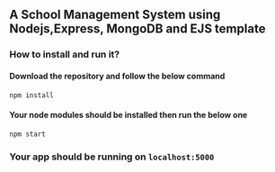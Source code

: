 ## A School Management System using Nodejs,Express, MongoDB and EJS template

### How to install and run it?

#### Download the repository and follow the below command

`npm install`

#### Your node modules should be installed then run the below one

`npm start`

### Your app should be running on `localhost:5000`

